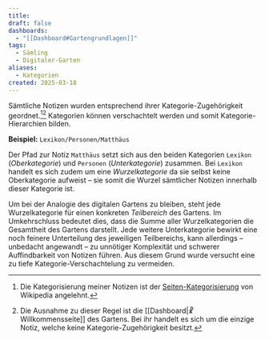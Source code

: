```yaml
---
title: 
draft: false
dashboards:
  - "[[Dashboard#Gartengrundlagen]]"
tags:
  - Sämling
  - Digitaler-Garten
aliases:
  - Kategorien
created: 2025-03-18
---
```


Sämtliche Notizen wurden entsprechend ihrer Kategorie-Zugehörigkeit geordnet.[^1][^2] Kategorien können verschachtelt werden und somit Kategorie-Hierarchien bilden. 

**Beispiel:** `Lexikon/Personen/Matthäus`

Der Pfad zur Notiz `Matthäus` setzt sich aus den beiden Kategorien `Lexikon` (*Oberkategorie*) und `Personen` (*Unterkategorie*) zusammen. Bei `Lexikon` handelt es sich zudem um eine *Wurzelkategorie* da sie selbst keine Oberkategorie aufweist – sie somit die Wurzel sämtlicher Notizen innerhalb dieser Kategorie ist.

Um bei der Analogie des digitalen Gartens zu bleiben, steht jede Wurzelkategorie für einen konkreten *Teilbereich* des Gartens. Im Umkehrschluss bedeutet dies, dass die Summe aller Wurzelkategorien die Gesamtheit des Gartens darstellt. Jede weitere Unterkategorie bewirkt eine noch feinere Unterteilung des jeweiligen Teilbereichs, kann allerdings – unbedacht angewandt – zu unnötiger Komplexität und schwerer Auffindbarkeit von Notizen führen. Aus diesem Grund wurde versucht eine zu tiefe Kategorie-Verschachtelung zu vermeiden.

[^1]: Die Kategorisierung meiner Notizen ist der [Seiten-Kategorisierung](https://de.wikipedia.org/wiki/Wikipedia:Kategorien) von Wikipedia angelehnt.
[^2]: Die Ausnahme zu dieser Regel ist die [[Dashboard|☧ Willkommensseite]] des Gartens. Bei ihr handelt es sich um die einzige Notiz, welche keine Kategorie-Zugehörigkeit besitzt.